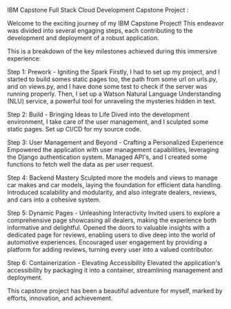 IBM Capstone Full Stack Cloud Development Capstone Project : 

Welcome to the exciting journey of my IBM Capstone Project! This endeavor was divided into several engaging steps, each contributing to the development and deployment of a robust application. 

This is a breakdown of the key milestones achieved during this immersive experience:

Step 1: Prework - Igniting the Spark
Firstly, I had to set up my project, and I started to build somes static pages too, the path from some url on urls.py, and on views.py, and I have done some test to check if the server was running properly.
Then, I set up a Watson Natural Language Understanding (NLU) service, a powerful tool for unraveling the mysteries hidden in text.

Step 2: Build - Bringing Ideas to Life
Dived into the development environment, I take care of the user management, and I sculpted some static pages.
Set up CI/CD for my source code.

Step 3: User Management and Beyond - Crafting a Personalized Experience
Empowered the application with user management capabilities, leveraging the Django authentication system.
Managed API's, and I created some functions to fetch well the data as per user request.

Step 4: Backend Mastery 
Sculpted more the models and views to manage car makes and car models, laying the foundation for efficient data handling.
Introduced scalability and modularity, and also integrate dealers, reviews, and cars into a cohesive system.

Step 5: Dynamic Pages - Unleashing Interactivity
Invited users to explore a comprehensive page showcasing all dealers, making the experience both informative and delightful.
Opened the doors to valuable insights with a dedicated page for reviews, enabling users to dive deep into the world of automotive experiences.
Encouraged user engagement by providing a platform for adding reviews, turning every user into a valued contributor.

Step 6: Containerization - Elevating Accessibility
Elevated the application's accessibility by packaging it into a container, streamlining management and deployment.

This capstone project has been a beautiful adventure for myself, marked by efforts, innovation, and achievement.
